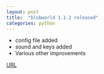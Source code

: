 ```yaml
---
layout: post
title:  "blobworld 1.1-2 released"
categories: python
---
```


* config file added
* sound and keys added
* Various other improvements

[URL](https://github.com/gavinlyonsrepo/blobworld)
